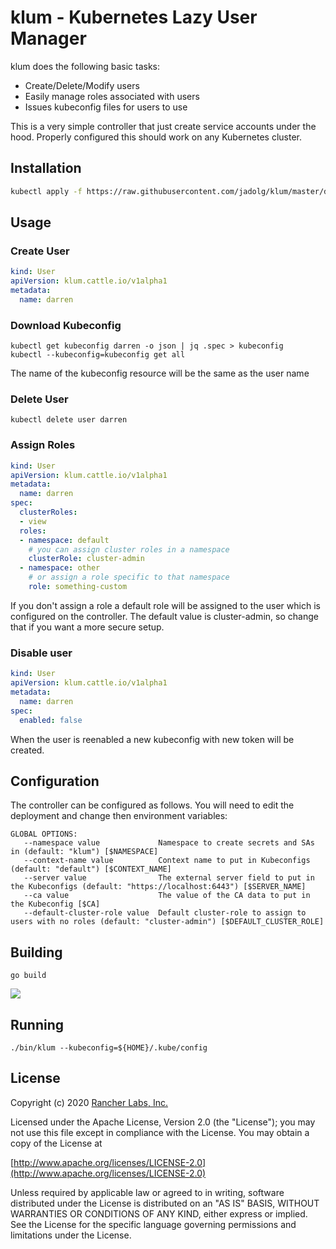 klum - Kubernetes Lazy User Manager
========

klum does the following basic tasks:

* Create/Delete/Modify users
* Easily manage roles associated with users
* Issues kubeconfig files for users to use

This is a very simple controller that just create service accounts under the hood. Properly
configured this should work on any Kubernetes cluster.

## Installation

```sh
kubectl apply -f https://raw.githubusercontent.com/jadolg/klum/master/deploy.yaml
```

## Usage
 
### Create User

```yaml
kind: User
apiVersion: klum.cattle.io/v1alpha1
metadata:
  name: darren
```

### Download Kubeconfig
```shell script
kubectl get kubeconfig darren -o json | jq .spec > kubeconfig
kubectl --kubeconfig=kubeconfig get all
```
The name of the kubeconfig resource will be the same as the user name

### Delete User
```shell script
kubectl delete user darren
```

### Assign Roles
```yaml
kind: User
apiVersion: klum.cattle.io/v1alpha1
metadata:
  name: darren
spec:
  clusterRoles:
  - view
  roles:
  - namespace: default
    # you can assign cluster roles in a namespace
    clusterRole: cluster-admin
  - namespace: other
    # or assign a role specific to that namespace
    role: something-custom
```

If you don't assign a role a default role will be assigned to the user which is
configured on the controller.  The default value is cluster-admin, so change
that if you want a more secure setup.

### Disable user
```yaml
kind: User
apiVersion: klum.cattle.io/v1alpha1
metadata:
  name: darren
spec:
  enabled: false
```

When the user is reenabled a new kubeconfig with new token will be created.

## Configuration
The controller can be configured as follows.  You will need to edit the deployment and change
then environment variables:

```shell script
GLOBAL OPTIONS:
   --namespace value             Namespace to create secrets and SAs in (default: "klum") [$NAMESPACE]
   --context-name value          Context name to put in Kubeconfigs (default: "default") [$CONTEXT_NAME]
   --server value                The external server field to put in the Kubeconfigs (default: "https://localhost:6443") [$SERVER_NAME]
   --ca value                    The value of the CA data to put in the Kubeconfig [$CA]
   --default-cluster-role value  Default cluster-role to assign to users with no roles (default: "cluster-admin") [$DEFAULT_CLUSTER_ROLE]
```

## Building

`go build`

![](https://media.giphy.com/media/3o7TKGMZHi73yzCumQ/giphy.gif)

## Running

`./bin/klum --kubeconfig=${HOME}/.kube/config`

## License
Copyright (c) 2020 [Rancher Labs, Inc.](http://rancher.com)

Licensed under the Apache License, Version 2.0 (the "License");
you may not use this file except in compliance with the License.
You may obtain a copy of the License at

[http://www.apache.org/licenses/LICENSE-2.0](http://www.apache.org/licenses/LICENSE-2.0)

Unless required by applicable law or agreed to in writing, software
distributed under the License is distributed on an "AS IS" BASIS,
WITHOUT WARRANTIES OR CONDITIONS OF ANY KIND, either express or implied.
See the License for the specific language governing permissions and
limitations under the License.
